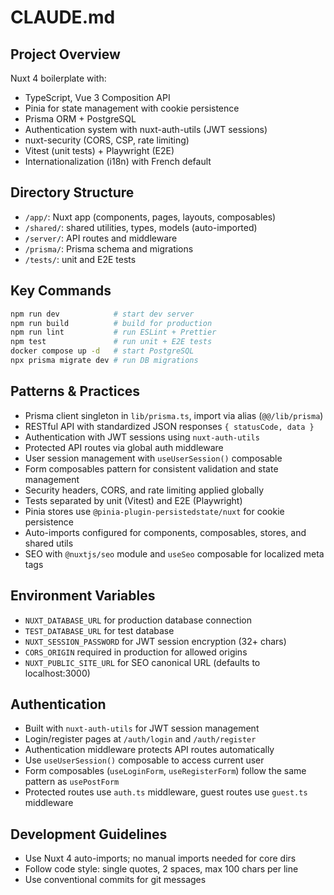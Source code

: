 # CLAUDE.md

## Project Overview

Nuxt 4 boilerplate with:

- TypeScript, Vue 3 Composition API
- Pinia for state management with cookie persistence
- Prisma ORM + PostgreSQL
- Authentication system with nuxt-auth-utils (JWT sessions)
- nuxt-security (CORS, CSP, rate limiting)
- Vitest (unit tests) + Playwright (E2E)
- Internationalization (i18n) with French default

## Directory Structure

- `/app/`: Nuxt app (components, pages, layouts, composables)
- `/shared/`: shared utilities, types, models (auto-imported)
- `/server/`: API routes and middleware
- `/prisma/`: Prisma schema and migrations
- `/tests/`: unit and E2E tests

## Key Commands

```bash
npm run dev            # start dev server
npm run build          # build for production
npm run lint           # run ESLint + Prettier
npm test               # run unit + E2E tests
docker compose up -d   # start PostgreSQL
npx prisma migrate dev # run DB migrations
```

## Patterns & Practices

- Prisma client singleton in `lib/prisma.ts`, import via alias (`@@/lib/prisma`)
- RESTful API with standardized JSON responses `{ statusCode, data }`
- Authentication with JWT sessions using `nuxt-auth-utils`
- Protected API routes via global auth middleware
- User session management with `useUserSession()` composable
- Form composables pattern for consistent validation and state management
- Security headers, CORS, and rate limiting applied globally
- Tests separated by unit (Vitest) and E2E (Playwright)
- Pinia stores use `@pinia-plugin-persistedstate/nuxt` for cookie persistence
- Auto-imports configured for components, composables, stores, and shared utils
- SEO with `@nuxtjs/seo` module and `useSeo` composable for localized meta tags

## Environment Variables

- `NUXT_DATABASE_URL` for production database connection
- `TEST_DATABASE_URL` for test database
- `NUXT_SESSION_PASSWORD` for JWT session encryption (32+ chars)
- `CORS_ORIGIN` required in production for allowed origins
- `NUXT_PUBLIC_SITE_URL` for SEO canonical URL (defaults to localhost:3000)

## Authentication

- Built with `nuxt-auth-utils` for JWT session management
- Login/register pages at `/auth/login` and `/auth/register`
- Authentication middleware protects API routes automatically
- Use `useUserSession()` composable to access current user
- Form composables (`useLoginForm`, `useRegisterForm`) follow the same pattern as `usePostForm`
- Protected routes use `auth.ts` middleware, guest routes use `guest.ts` middleware

## Development Guidelines

- Use Nuxt 4 auto-imports; no manual imports needed for core dirs
- Follow code style: single quotes, 2 spaces, max 100 chars per line
- Use conventional commits for git messages

